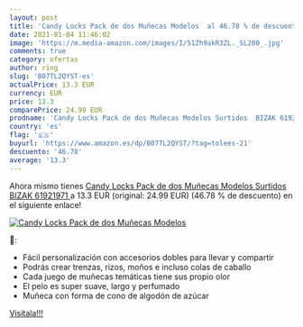```yaml
---
layout: post
title: 'Candy Locks Pack de dos Muñecas Modelos  al 46.78 % de descuento'
date: 2021-01-04 11:46:02
image: 'https://m.media-amazon.com/images/I/51Zh9akR3ZL._SL200_.jpg'
comments: true
category: ofertas
author: ring
slug: 'B07TL2QYST-es'
actualPrice: 13.3 EUR
currency: EUR
price: 13.3
comparePrice: 24.99 EUR
prodname: 'Candy Locks Pack de dos Muñecas Modelos Surtidos  BIZAK 61921971 '
country: 'es'
flag: '🇪🇸'
buyurl: 'https://www.amazon.es/dp/B07TL2QYST/?tag=tolees-21'
descuento: '46.78'
average: '13.3'
---
```


Ahora mismo tienes [Candy Locks Pack de dos Muñecas Modelos Surtidos  BIZAK 61921971 ](https://www.amazon.es/dp/B07TL2QYST/?tag=tolees-21) a 13.3 EUR (original: 24.99 EUR) (46.78 %  de descuento) en el siguiente enlace!

[![Candy Locks Pack de dos Muñecas Modelos ](https://m.media-amazon.com/images/I/51Zh9akR3ZL._SL200_.jpg)](https://www.amazon.es/dp/B07TL2QYST/?tag=tolees-21)

🔎:

- Fácil personalización con accesorios dobles para llevar y compartir
- Podrás crear trenzas, rizos, moños e incluso colas de caballo
- Cada juego de muñecas temáticas tiene sus propio olor
- El pelo es super suave, largo y perfumado
- Muñeca con forma de cono de algodón de azúcar

[Visítala!!!](https://www.amazon.es/dp/B07TL2QYST/?tag=tolees-21)
